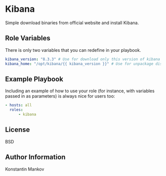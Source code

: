 Kibana
=========

Simple download binaries from official website and install Kibana.

Role Variables
--------------

There is only two variables that you can redefine in your playbook.

```yaml
kibana_version: "8.3.3" # Use for download only this version of kibana
kibana_home: "/opt/kibana/{{ kibana_version }}" # Use for unpackage distro and create KIBANA_HOME variable
```

Example Playbook
----------------

Including an example of how to use your role (for instance, with variables passed in as parameters) is always nice for users too:

```yaml
- hosts: all
  roles:
      - kibana
```

License
-------

BSD

Author Information
------------------

Konstantin Mankov
